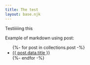 ```yaml
---
title: The test
layout: base.njk
---
```



Testiiiiing this

Example of markdown using post:

<ul>
{%- for post in collections.post -%}
  <li><a href="{{ post.url }}">{{ post.data.title }}</a></li>
{%- endfor -%}
</ul>
